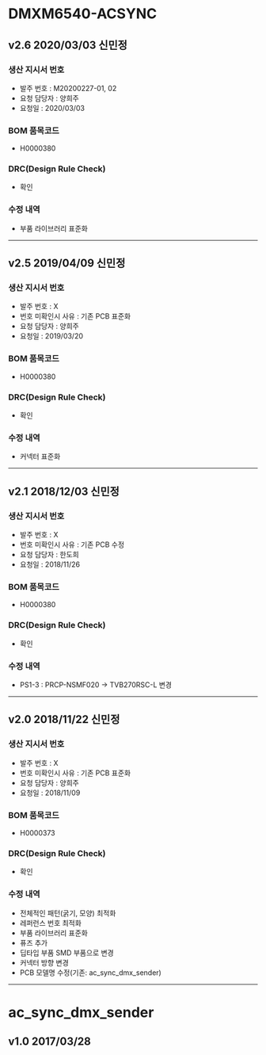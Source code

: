 # DMXM6540-ACSYNC

## v2.6 2020/03/03 신민정

### 생산 지시서 번호
* 발주 번호 : M20200227-01, 02
* 요청 담당자 : 양희주
* 요청일 : 2020/03/03

###  BOM 품목코드
* H0000380

### DRC(Design Rule Check)
* 확인

### 수정 내역
* 부품 라이브러리 표준화

----------

## v2.5 2019/04/09 신민정

### 생산 지시서 번호
* 발주 번호 : X
* 번호 미확인시 사유 : 기존 PCB 표준화
* 요청 담당자 : 양희주
* 요청일 : 2019/03/20

###  BOM 품목코드
* H0000380

### DRC(Design Rule Check)
* 확인

### 수정 내역
* 커넥터 표준화

----------

## v2.1 2018/12/03 신민정

### 생산 지시서 번호
* 발주 번호 : X
* 번호 미확인시 사유 : 기존 PCB 수정
* 요청 담당자 : 한도희
* 요청일 : 2018/11/26

###  BOM 품목코드
* H0000380

### DRC(Design Rule Check)
* 확인

### 수정 내역
* PS1-3 : PRCP-NSMF020 -> TVB270RSC-L 변경

----------

## v2.0 2018/11/22 신민정

### 생산 지시서 번호
* 발주 번호 : X
* 번호 미확인시 사유 : 기존 PCB 표준화
* 요청 담당자 : 양희주
* 요청일 : 2018/11/09

###  BOM 품목코드
* H0000373

### DRC(Design Rule Check)
* 확인

### 수정 내역
* 전체적인 패턴(굵기, 모양) 최적화
* 레퍼런스 번호 최적화
* 부품 라이브러리 표준화
* 퓨즈 추가
* 딥타입 부품 SMD 부품으로 변경
* 커넥터 방향 변경
* PCB 모델명 수정(기존: ac_sync_dmx_sender)

----------

# ac_sync_dmx_sender

## v1.0 2017/03/28

